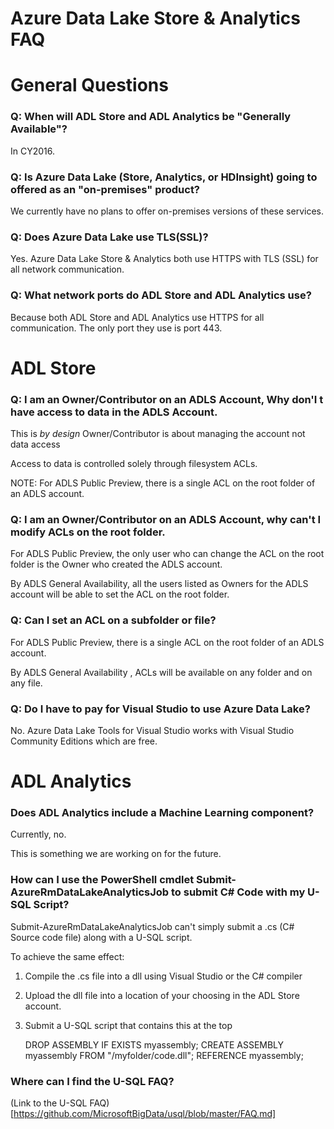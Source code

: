 # Azure Data Lake Store & Analytics FAQ

# General Questions

### Q: When will ADL Store and ADL Analytics be "Generally Available"?

In CY2016.

### Q: Is Azure Data Lake (Store, Analytics, or HDInsight) going to offered as an "on-premises" product?

We currently have no plans to offer on-premises versions of these services. 

### Q: Does Azure Data Lake use TLS(SSL)?

Yes. Azure Data Lake Store & Analytics both use HTTPS with TLS (SSL) for all network communication.

### Q: What network ports do ADL Store and ADL Analytics use?

Because both ADL Store and ADL Analytics use HTTPS for all communication. The only port they use is port 443.

# ADL Store

### Q: I am an Owner/Contributor on an ADLS Account, Why don'I t have access to data in the ADLS Account.

This is *by design* Owner/Contributor is about managing the account not data access

Access to data is controlled solely through filesystem ACLs. 

NOTE: For ADLS Public Preview, there is a single ACL on the root folder of an ADLS account.

### Q: I am an Owner/Contributor on an ADLS Account, why can't I modify ACLs on the root folder.

For ADLS Public Preview, the only user who can change the ACL on the root folder is the Owner who created the ADLS account.

By ADLS General Availability, all the users listed as Owners for the ADLS account will be able to set the ACL on the root folder.

### Q: Can I set an ACL on a subfolder or file?

For ADLS Public Preview, there is a single ACL on the root folder of an ADLS account.

By  ADLS General Availability , ACLs will be available on any folder and on any file.

### Q: Do I have to pay for Visual Studio to use Azure Data Lake?

No. Azure Data Lake Tools for Visual Studio works with Visual Studio Community Editions which are free.


# ADL Analytics

### Does ADL Analytics include a Machine Learning component?

Currently, no.

This is something we are working on for the future.

### How can I use the PowerShell cmdlet Submit-AzureRmDataLakeAnalyticsJob to submit C# Code with my U-SQL Script?

Submit-AzureRmDataLakeAnalyticsJob can't simply submit a .cs (C# Source code file) along with a U-SQL script.

To achieve the same effect:
1.	Compile the .cs file into a dll using Visual Studio or the C# compiler
2.	Upload the dll file into a location of your choosing in the ADL Store account.
3.	Submit a U-SQL script that contains this at the top
    
    DROP ASSEMBLY IF EXISTS myassembly;
    CREATE ASSEMBLY myassembly FROM "/myfolder/code.dll";
    REFERENCE myassembly; 

### Where can I find the U-SQL FAQ?

(Link to the U-SQL FAQ)[https://github.com/MicrosoftBigData/usql/blob/master/FAQ.md]


